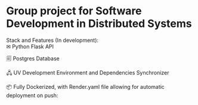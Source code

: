 # Group project for Software Development in Distributed Systems  

Stack and Features (In development):  
✉ Python Flask API

🗐 Postgres Database  

🖧 UV Development Environment and Dependencies Synchronizer  
  
📦︎ Fully Dockerized, with Render.yaml file allowing for automatic deployment on push:  
